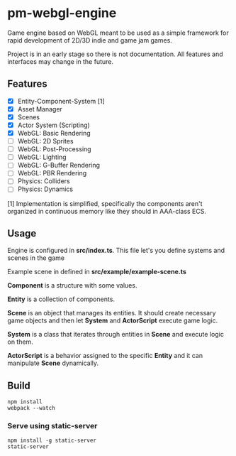 # pm-webgl-engine

Game engine based on WebGL meant to be used as a simple framework
for rapid development of 2D/3D indie and game jam games.

Project is in an early stage so there is not documentation. 
All features and interfaces may change in the future.

## Features

* [x] Entity-Component-System [1]
* [x] Asset Manager
* [x] Scenes
* [x] Actor System (Scripting)
* [x] WebGL: Basic Rendering
* [ ] WebGL: 2D Sprites
* [ ] WebGL: Post-Processing
* [ ] WebGL: Lighting
* [ ] WebGL: G-Buffer Rendering
* [ ] WebGL: PBR Rendering
* [ ] Physics: Colliders
* [ ] Physics: Dynamics

[1] Implementation is simplified, specifically the components aren't
organized in continuous memory like they should in AAA-class ECS. 

## Usage

Engine is configured in **src/index.ts**. This file let's you
define systems and scenes in the game

Example scene in defined in **src/example/example-scene.ts**

**Component** is a structure with some values.

**Entity** is a collection of components.

**Scene** is an object that manages its entities. It should create
necessary game objects and then let **System** and **ActorScript** 
execute game logic.

**System** is a class that iterates through entities in **Scene** and
execute logic on them.

**ActorScript** is a behavior assigned to the specific **Entity** and
it can manipulate **Scene** dynamically.

## Build
```
npm install
webpack --watch
```

### Serve using static-server
```
npm install -g static-server
static-server
```
